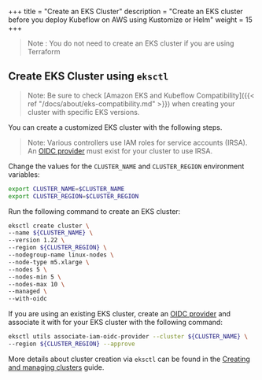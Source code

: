 +++
title = "Create an EKS Cluster"
description = "Create an EKS cluster before you deploy Kubeflow on AWS using Kustomize or Helm"
weight = 15
+++

> Note : You do not need to create an EKS cluster if you are using Terraform

## Create EKS Cluster using `eksctl`

> Note: Be sure to check [Amazon EKS and Kubeflow Compatibility]({{< ref "/docs/about/eks-compatibility.md" >}}) when creating your cluster with specific EKS versions.

You can create a customized EKS cluster with the following steps.

> Note: Various controllers use IAM roles for service accounts (IRSA). An [OIDC provider](https://docs.aws.amazon.com/eks/latest/userguide/enable-iam-roles-for-service-accounts.html) must exist for your cluster to use IRSA.

Change the values for the `CLUSTER_NAME` and `CLUSTER_REGION` environment variables: 
```bash
export CLUSTER_NAME=$CLUSTER_NAME
export CLUSTER_REGION=$CLUSTER_REGION
```

Run the following command to create an EKS cluster:
```bash
eksctl create cluster \
--name ${CLUSTER_NAME} \
--version 1.22 \
--region ${CLUSTER_REGION} \
--nodegroup-name linux-nodes \
--node-type m5.xlarge \
--nodes 5 \
--nodes-min 5 \
--nodes-max 10 \
--managed \
--with-oidc
```

If you are using an existing EKS cluster, create an [OIDC provider](https://docs.aws.amazon.com/eks/latest/userguide/enable-iam-roles-for-service-accounts.html) and associate it with for your EKS cluster with the following command:
```bash
eksctl utils associate-iam-oidc-provider --cluster ${CLUSTER_NAME} \
--region ${CLUSTER_REGION} --approve
```
More details about cluster creation via `eksctl` can be found in the [Creating and managing clusters](https://eksctl.io/usage/creating-and-managing-clusters/) guide.